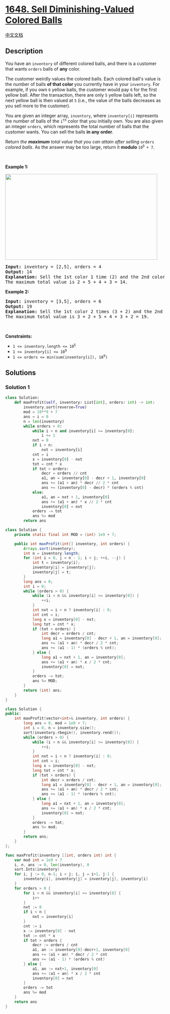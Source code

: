 # [1648. Sell Diminishing-Valued Colored Balls](https://leetcode.com/problems/sell-diminishing-valued-colored-balls)

[中文文档](/solution/1600-1699/1648.Sell%20Diminishing-Valued%20Colored%20Balls/README.md)

<!-- tags:Greedy,Array,Math,Binary Search,Sorting,Heap (Priority Queue) -->

<!-- difficulty:Medium -->

## Description

<p>You have an <code>inventory</code> of different colored balls, and there is a customer that wants <code>orders</code> balls of <strong>any</strong> color.</p>

<p>The customer weirdly values the colored balls. Each colored ball&#39;s value is the number of balls <strong>of that color&nbsp;</strong>you currently have in your <code>inventory</code>. For example, if you own <code>6</code> yellow balls, the customer would pay <code>6</code> for the first yellow ball. After the transaction, there are only <code>5</code> yellow balls left, so the next yellow ball is then valued at <code>5</code> (i.e., the value of the balls decreases as you sell more to the customer).</p>

<p>You are given an integer array, <code>inventory</code>, where <code>inventory[i]</code> represents the number of balls of the <code>i<sup>th</sup></code> color that you initially own. You are also given an integer <code>orders</code>, which represents the total number of balls that the customer wants. You can sell the balls <strong>in any order</strong>.</p>

<p>Return <em>the <strong>maximum</strong> total value that you can attain after selling </em><code>orders</code><em> colored balls</em>. As the answer may be too large, return it <strong>modulo </strong><code>10<sup>9 </sup>+ 7</code>.</p>

<p>&nbsp;</p>
<p><strong class="example">Example 1:</strong></p>
<img alt="" src="https://fastly.jsdelivr.net/gh/doocs/leetcode@main/solution/1600-1699/1648.Sell%20Diminishing-Valued%20Colored%20Balls/images/jj.gif" style="width: 480px; height: 270px;" />
<pre>
<strong>Input:</strong> inventory = [2,5], orders = 4
<strong>Output:</strong> 14
<strong>Explanation:</strong> Sell the 1st color 1 time (2) and the 2nd color 3 times (5 + 4 + 3).
The maximum total value is 2 + 5 + 4 + 3 = 14.
</pre>

<p><strong class="example">Example 2:</strong></p>

<pre>
<strong>Input:</strong> inventory = [3,5], orders = 6
<strong>Output:</strong> 19
<strong>Explanation: </strong>Sell the 1st color 2 times (3 + 2) and the 2nd color 4 times (5 + 4 + 3 + 2).
The maximum total value is 3 + 2 + 5 + 4 + 3 + 2 = 19.
</pre>

<p>&nbsp;</p>
<p><strong>Constraints:</strong></p>

<ul>
	<li><code>1 &lt;= inventory.length &lt;= 10<sup>5</sup></code></li>
	<li><code>1 &lt;= inventory[i] &lt;= 10<sup>9</sup></code></li>
	<li><code>1 &lt;= orders &lt;= min(sum(inventory[i]), 10<sup>9</sup>)</code></li>
</ul>

## Solutions

### Solution 1

<!-- tabs:start -->

```python
class Solution:
    def maxProfit(self, inventory: List[int], orders: int) -> int:
        inventory.sort(reverse=True)
        mod = 10**9 + 7
        ans = i = 0
        n = len(inventory)
        while orders > 0:
            while i < n and inventory[i] >= inventory[0]:
                i += 1
            nxt = 0
            if i < n:
                nxt = inventory[i]
            cnt = i
            x = inventory[0] - nxt
            tot = cnt * x
            if tot > orders:
                decr = orders // cnt
                a1, an = inventory[0] - decr + 1, inventory[0]
                ans += (a1 + an) * decr // 2 * cnt
                ans += (inventory[0] - decr) * (orders % cnt)
            else:
                a1, an = nxt + 1, inventory[0]
                ans += (a1 + an) * x // 2 * cnt
                inventory[0] = nxt
            orders -= tot
            ans %= mod
        return ans
```

```java
class Solution {
    private static final int MOD = (int) 1e9 + 7;

    public int maxProfit(int[] inventory, int orders) {
        Arrays.sort(inventory);
        int n = inventory.length;
        for (int i = 0, j = n - 1; i < j; ++i, --j) {
            int t = inventory[i];
            inventory[i] = inventory[j];
            inventory[j] = t;
        }
        long ans = 0;
        int i = 0;
        while (orders > 0) {
            while (i < n && inventory[i] >= inventory[0]) {
                ++i;
            }
            int nxt = i < n ? inventory[i] : 0;
            int cnt = i;
            long x = inventory[0] - nxt;
            long tot = cnt * x;
            if (tot > orders) {
                int decr = orders / cnt;
                long a1 = inventory[0] - decr + 1, an = inventory[0];
                ans += (a1 + an) * decr / 2 * cnt;
                ans += (a1 - 1) * (orders % cnt);
            } else {
                long a1 = nxt + 1, an = inventory[0];
                ans += (a1 + an) * x / 2 * cnt;
                inventory[0] = nxt;
            }
            orders -= tot;
            ans %= MOD;
        }
        return (int) ans;
    }
}
```

```cpp
class Solution {
public:
    int maxProfit(vector<int>& inventory, int orders) {
        long ans = 0, mod = 1e9 + 7;
        int i = 0, n = inventory.size();
        sort(inventory.rbegin(), inventory.rend());
        while (orders > 0) {
            while (i < n && inventory[i] >= inventory[0]) {
                ++i;
            }
            int nxt = i < n ? inventory[i] : 0;
            int cnt = i;
            long x = inventory[0] - nxt;
            long tot = cnt * x;
            if (tot > orders) {
                int decr = orders / cnt;
                long a1 = inventory[0] - decr + 1, an = inventory[0];
                ans += (a1 + an) * decr / 2 * cnt;
                ans += (a1 - 1) * (orders % cnt);
            } else {
                long a1 = nxt + 1, an = inventory[0];
                ans += (a1 + an) * x / 2 * cnt;
                inventory[0] = nxt;
            }
            orders -= tot;
            ans %= mod;
        }
        return ans;
    }
};
```

```go
func maxProfit(inventory []int, orders int) int {
	var mod int = 1e9 + 7
	i, n, ans := 0, len(inventory), 0
	sort.Ints(inventory)
	for i, j := 0, n-1; i < j; i, j = i+1, j-1 {
		inventory[i], inventory[j] = inventory[j], inventory[i]
	}
	for orders > 0 {
		for i < n && inventory[i] >= inventory[0] {
			i++
		}
		nxt := 0
		if i < n {
			nxt = inventory[i]
		}
		cnt := i
		x := inventory[0] - nxt
		tot := cnt * x
		if tot > orders {
			decr := orders / cnt
			a1, an := inventory[0]-decr+1, inventory[0]
			ans += (a1 + an) * decr / 2 * cnt
			ans += (a1 - 1) * (orders % cnt)
		} else {
			a1, an := nxt+1, inventory[0]
			ans += (a1 + an) * x / 2 * cnt
			inventory[0] = nxt
		}
		orders -= tot
		ans %= mod
	}
	return ans
}
```

<!-- tabs:end -->

<!-- end -->
